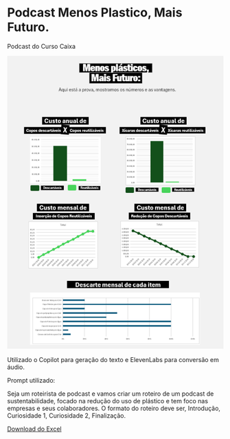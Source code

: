 # Podcast Menos Plastico, Mais Futuro.
Podcast do Curso Caixa

![Imagem Tabela](Tabela.png)


Utilizado o Copilot para geração do texto e ElevenLabs para conversão em áudio.


Prompt utilizado:

Seja um roteirista de podcast e vamos criar um roteiro de um podcast de sustentabilidade, focado na redução do uso de plástico e tem foco nas empresas e seus colaboradores. O formato do roteiro deve ser, Introdução, Curiosidade 1, Curiosidade 2, Finalização.

[Download do Excel](TabelaMenosPlastico_3.xlsx)



